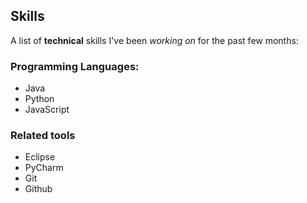 ## Skills

A list of **technical** skills I've been _working on_ for the past few months:

### Programming Languages:
- Java
- Python
- JavaScript

### Related tools

- Eclipse
- PyCharm
- Git
- Github



